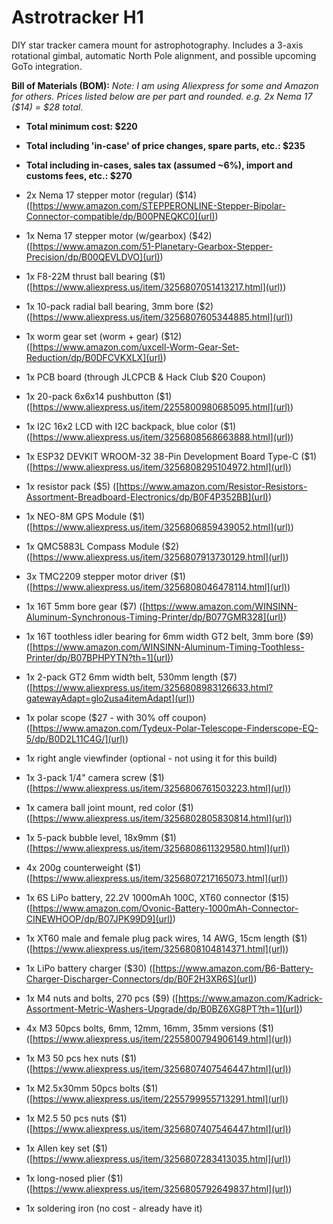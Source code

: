 # Astrotracker H1
DIY star tracker camera mount for astrophotography. Includes a 3-axis rotational gimbal, automatic North Pole alignment, and possible upcoming GoTo integration.


**Bill of Materials (BOM):** *Note: I am using Aliexpress for some and Amazon for others. Prices listed below are per part and rounded. e.g. 2x Nema 17 ($14) = $28 total.*

- **Total minimum cost: $220**
- **Total including 'in-case' of price changes, spare parts, etc.: $235**
- **Total including in-cases, sales tax (assumed ~6%), import and customs fees, etc.: $270**

- 2x Nema 17 stepper motor (regular) ($14) ([https://www.amazon.com/STEPPERONLINE-Stepper-Bipolar-Connector-compatible/dp/B00PNEQKC0](url))
- 1x Nema 17 stepper motor (w/gearbox) ($42) ([https://www.amazon.com/51-Planetary-Gearbox-Stepper-Precision/dp/B00QEVLDVO](url))
- 1x F8-22M thrust ball bearing ($1) ([https://www.aliexpress.us/item/3256807051413217.html](url))
- 1x 10-pack radial ball bearing, 3mm bore ($2) ([https://www.aliexpress.us/item/3256807605344885.html](url))
- 1x worm gear set (worm + gear) ($12) ([https://www.amazon.com/uxcell-Worm-Gear-Set-Reduction/dp/B0DFCVKXLX](url))
- 1x PCB board (through JLCPCB & Hack Club $20 Coupon)
- 1x 20-pack 6x6x14 pushbutton ($1) ([https://www.aliexpress.us/item/2255800980685095.html](url))
- 1x I2C 16x2 LCD with I2C backpack, blue color ($1) ([https://www.aliexpress.us/item/3256808568663888.html](url))
- 1x ESP32 DEVKIT WROOM-32 38-Pin Development Board Type-C ($1) ([https://www.aliexpress.us/item/3256808295104972.html](url))
- 1x resistor pack ($5) ([https://www.amazon.com/Resistor-Resistors-Assortment-Breadboard-Electronics/dp/B0F4P352BB](url))
- 1x NEO-8M GPS Module ($1) ([https://www.aliexpress.us/item/3256806859439052.html](url))
- 1x QMC5883L Compass Module ($2) ([https://www.aliexpress.us/item/3256807913730129.html](url))
- 3x TMC2209 stepper motor driver ($1) ([https://www.aliexpress.us/item/3256808046478114.html](url))
- 1x 16T 5mm bore gear ($7) ([https://www.amazon.com/WINSINN-Aluminum-Synchronous-Timing-Printer/dp/B077GMR328](url))
- 1x 16T toothless idler bearing for 6mm width GT2 belt, 3mm bore ($9) ([https://www.amazon.com/WINSINN-Aluminum-Timing-Toothless-Printer/dp/B07BPHPYTN?th=1](url))
- 1x 2-pack GT2 6mm width belt, 530mm length ($7) ([https://www.aliexpress.us/item/3256808983126633.html?gatewayAdapt=glo2usa4itemAdapt](url))
- 1x polar scope ($27 - with 30% off coupon) ([https://www.amazon.com/Tydeux-Polar-Telescope-Finderscope-EQ-5/dp/B0D2L11C4G/](url))
- 1x right angle viewfinder (optional - not using it for this build)
- 1x 3-pack 1/4" camera screw ($1) ([https://www.aliexpress.us/item/3256806761503223.html](url))
- 1x camera ball joint mount, red color ($1) ([https://www.aliexpress.us/item/3256802805830814.html](url))
- 1x 5-pack bubble level, 18x9mm ($1) ([https://www.aliexpress.us/item/3256808611329580.html](url))
- 4x 200g counterweight ($1) ([https://www.aliexpress.us/item/3256807217165073.html](url))
- 1x 6S LiPo battery, 22.2V 1000mAh 100C, XT60 connector ($15) ([https://www.amazon.com/Ovonic-Battery-1000mAh-Connector-CINEWHOOP/dp/B07JPK99D9](url))
- 1x XT60 male and female plug pack wires, 14 AWG, 15cm length ($1) ([https://www.aliexpress.us/item/3256808104814371.html](url))
- 1x LiPo battery charger ($30) ([https://www.amazon.com/B6-Battery-Charger-Discharger-Connectors/dp/B0F2H3XR6S](url))
- 1x M4 nuts and bolts, 270 pcs ($9) ([https://www.amazon.com/Kadrick-Assortment-Metric-Washers-Upgrade/dp/B0BZ6XG8PT?th=1](url))
- 4x M3 50pcs bolts, 6mm, 12mm, 16mm, 35mm versions ($1) ([https://www.aliexpress.us/item/2255800794906149.html](url))
- 1x M3 50 pcs hex nuts ($1) ([https://www.aliexpress.us/item/3256807407546447.html](url))
- 1x M2.5x30mm 50pcs bolts ($1) ([https://www.aliexpress.us/item/2255799955713291.html](url))
- 1x M2.5 50 pcs nuts ($1) ([https://www.aliexpress.us/item/3256807407546447.html](url))
- 1x Allen key set ($1) ([https://www.aliexpress.us/item/3256807283413035.html](url))
- 1x long-nosed plier ($1) ([https://www.aliexpress.us/item/3256805792649837.html](url))
- 1x soldering iron (no cost - already have it)
